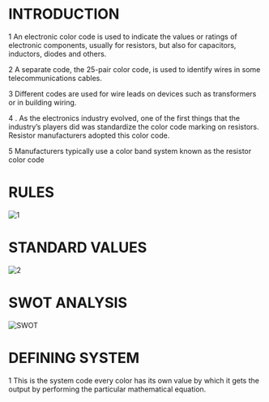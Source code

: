 # INTRODUCTION
   1 An electronic color code is used to indicate the values or ratings of electronic components, usually for resistors, but also for capacitors, inductors, diodes and others.
    
   2  A separate code, the 25-pair color code, is used to identify wires in some telecommunications cables.
   
   3  Different codes are used for wire leads on devices such as transformers or in building wiring.
   
   4 . As the electronics industry evolved, one of the first things that the industry’s players did was standardize the color code marking on resistors. Resistor manufacturers adopted this color code.
   
   5  Manufacturers typically use a color band system known as the resistor color code
   
   
   # RULES
   
   ![1](https://user-images.githubusercontent.com/98825305/153272934-e1817f03-840e-4bb5-89be-696d9685ce6b.jpg)
   
   # STANDARD VALUES 
   ![2](https://user-images.githubusercontent.com/98825305/153273503-bd37c599-ad62-4b89-a9fa-00a779f5c771.png)
   
   # SWOT ANALYSIS
   ![SWOT ](https://user-images.githubusercontent.com/98825305/153276766-15b2d773-c666-4eff-ad48-c455d0638f24.jpg)

     

   # DEFINING SYSTEM 
     
  
  1 This is the system code every color has its own value by which it gets the output by performing the particular mathematical equation.
